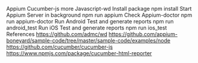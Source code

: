 Appium Cucumber-js more Javascript-wd
Install package
npm install
Start Appium Server in background
npm run appium
Check Appium-doctor
npm run appium-doctor
Run Android Test and generate reports
npm run android_test
Run iOS Test and generate reports
npm run ios_test
References
https://github.com/admc/wd
https://github.com/appium-boneyard/sample-code/tree/master/sample-code/examples/node
https://github.com/cucumber/cucumber-js
https://www.npmjs.com/package/cucumber-html-reporter

